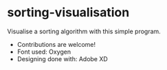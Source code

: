# sorting-visualisation
Visualise a sorting algorithm with this simple program.
+ Contributions are welcome!
+ Font used: Oxygen
+ Designing done with: Adobe XD
